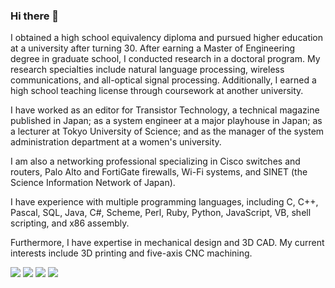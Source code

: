 ### Hi there 👋

<!--
![GitHub Stats](https://github-readme-stats.vercel.app/api?username=marbocub&count_private=true&show_icons=true)
![GitHub Stats](https://github-readme-stats.vercel.app/api/top-langs/?username=marbocub&hide=Java,XSLT)

**marbocub/marbocub** is a ✨ _special_ ✨ repository because its `README.md` (this file) appears on your GitHub profile.

Here are some ideas to get you started:

- 🔭 I’m currently working on ...
- 🌱 I’m currently learning ...
- 👯 I’m looking to collaborate on ...
- 🤔 I’m looking for help with ...
- 💬 Ask me about ...
- 📫 How to reach me: ...
- 😄 Pronouns: ...
- ⚡ Fun fact: ...
-->

I obtained a high school equivalency diploma and pursued higher education at a university after turning 30. After earning a Master of Engineering degree in graduate school, I conducted research in a doctoral program. My research specialties include natural language processing, wireless communications, and all-optical signal processing. Additionally, I earned a high school teaching license through coursework at another university.

I have worked as an editor for Transistor Technology, a technical magazine published in Japan; as a system engineer at a major playhouse in Japan; as a lecturer at Tokyo University of Science; and as the manager of the system administration department at a women's university.

I am also a networking professional specializing in Cisco switches and routers, Palo Alto and FortiGate firewalls, Wi-Fi systems, and SINET (the Science Information Network of Japan).

I have experience with multiple programming languages, including C, C++, Pascal, SQL, Java, C#, Scheme, Perl, Ruby, Python, JavaScript, VB, shell scripting, and x86 assembly.

Furthermore, I have expertise in mechanical design and 3D CAD. My current interests include 3D printing and five-axis CNC machining.

![](http://github-profile-summary-cards.vercel.app/api/cards/most-commit-language?username=marbocub&theme=2077)
![](http://github-profile-summary-cards.vercel.app/api/cards/repos-per-language?username=marbocub&theme=2077)
![](http://github-profile-summary-cards.vercel.app/api/cards/productive-time?username=marbocub&theme=2077&utcOffset=9)
![](http://github-profile-summary-cards.vercel.app/api/cards/stats?username=marbocub&theme=2077)
